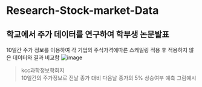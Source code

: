 # Research-Stock-market-Data

## 학교에서 주가 데이터를 연구하여 학부생 논문발표
10일간 주가 정보를 이용하여 각 기업의 주식가격에따른 스케일링 적용 후 적용하지 않은 데이터와 결과 비교함
![image](https://user-images.githubusercontent.com/102267742/170392028-bd9cb6fb-e0b5-41d4-8fff-f35affe30461.png)
> kcc과학정보학회지   
> 10일간의 주가정보로 전날 종가 대비 다음날 종가의 5% 상승여부 예측 그림예시   
